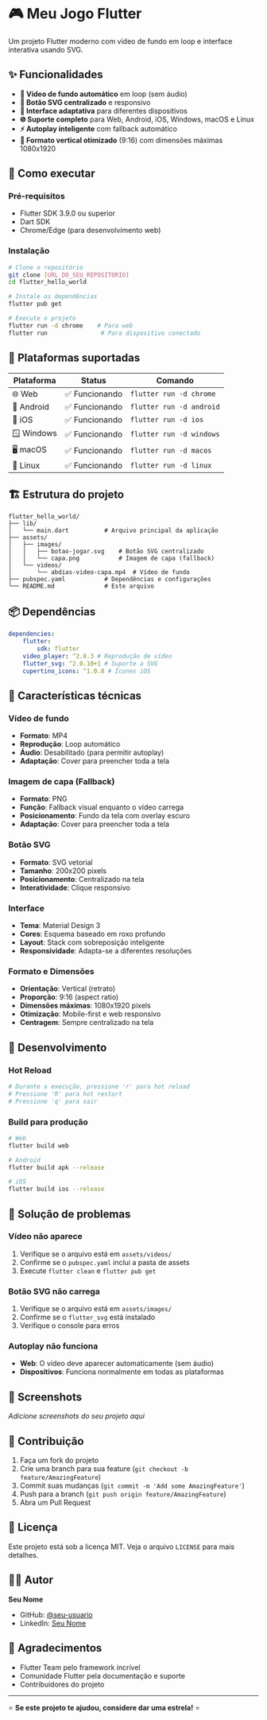 # 🎮 Meu Jogo Flutter

Um projeto Flutter moderno com vídeo de fundo em loop e interface interativa usando SVG.

## ✨ Funcionalidades

-   **🎥 Vídeo de fundo automático** em loop (sem áudio)
-   **🎯 Botão SVG centralizado** e responsivo
-   **📱 Interface adaptativa** para diferentes dispositivos
-   **🌐 Suporte completo** para Web, Android, iOS, Windows, macOS e Linux
-   **⚡ Autoplay inteligente** com fallback automático
-   **📐 Formato vertical otimizado** (9:16) com dimensões máximas 1080x1920

## 🚀 Como executar

### Pré-requisitos

-   Flutter SDK 3.9.0 ou superior
-   Dart SDK
-   Chrome/Edge (para desenvolvimento web)

### Instalação

```bash
# Clone o repositório
git clone [URL_DO_SEU_REPOSITORIO]
cd flutter_hello_world

# Instale as dependências
flutter pub get

# Execute o projeto
flutter run -d chrome    # Para web
flutter run               # Para dispositivo conectado
```

## 🎯 Plataformas suportadas

| Plataforma | Status         | Comando                  |
| ---------- | -------------- | ------------------------ |
| 🌐 Web     | ✅ Funcionando | `flutter run -d chrome`  |
| 📱 Android | ✅ Funcionando | `flutter run -d android` |
| 🍎 iOS     | ✅ Funcionando | `flutter run -d ios`     |
| 🪟 Windows | ✅ Funcionando | `flutter run -d windows` |
| 🖥️ macOS   | ✅ Funcionando | `flutter run -d macos`   |
| 🐧 Linux   | ✅ Funcionando | `flutter run -d linux`   |

## 🏗️ Estrutura do projeto

```
flutter_hello_world/
├── lib/
│   └── main.dart          # Arquivo principal da aplicação
├── assets/
│   ├── images/
│   │   ├── botao-jogar.svg    # Botão SVG centralizado
│   │   └── capa.png           # Imagem de capa (fallback)
│   └── videos/
│       └── abdias-video-capa.mp4  # Vídeo de fundo
├── pubspec.yaml           # Dependências e configurações
└── README.md              # Este arquivo
```

## 📦 Dependências

```yaml
dependencies:
    flutter:
        sdk: flutter
    video_player: ^2.8.3 # Reprodução de vídeo
    flutter_svg: ^2.0.10+1 # Suporte a SVG
    cupertino_icons: ^1.0.8 # Ícones iOS
```

## 🎨 Características técnicas

### Vídeo de fundo

-   **Formato**: MP4
-   **Reprodução**: Loop automático
-   **Áudio**: Desabilitado (para permitir autoplay)
-   **Adaptação**: Cover para preencher toda a tela

### Imagem de capa (Fallback)

-   **Formato**: PNG
-   **Função**: Fallback visual enquanto o vídeo carrega
-   **Posicionamento**: Fundo da tela com overlay escuro
-   **Adaptação**: Cover para preencher toda a tela

### Botão SVG

-   **Formato**: SVG vetorial
-   **Tamanho**: 200x200 pixels
-   **Posicionamento**: Centralizado na tela
-   **Interatividade**: Clique responsivo

### Interface

-   **Tema**: Material Design 3
-   **Cores**: Esquema baseado em roxo profundo
-   **Layout**: Stack com sobreposição inteligente
-   **Responsividade**: Adapta-se a diferentes resoluções

### Formato e Dimensões

-   **Orientação**: Vertical (retrato)
-   **Proporção**: 9:16 (aspect ratio)
-   **Dimensões máximas**: 1080x1920 pixels
-   **Otimização**: Mobile-first e web responsivo
-   **Centragem**: Sempre centralizado na tela

## 🔧 Desenvolvimento

### Hot Reload

```bash
# Durante a execução, pressione 'r' para hot reload
# Pressione 'R' para hot restart
# Pressione 'q' para sair
```

### Build para produção

```bash
# Web
flutter build web

# Android
flutter build apk --release

# iOS
flutter build ios --release
```

## 🐛 Solução de problemas

### Vídeo não aparece

1. Verifique se o arquivo está em `assets/videos/`
2. Confirme se o `pubspec.yaml` inclui a pasta de assets
3. Execute `flutter clean` e `flutter pub get`

### Botão SVG não carrega

1. Verifique se o arquivo está em `assets/images/`
2. Confirme se o `flutter_svg` está instalado
3. Verifique o console para erros

### Autoplay não funciona

-   **Web**: O vídeo deve aparecer automaticamente (sem áudio)
-   **Dispositivos**: Funciona normalmente em todas as plataformas

## 📱 Screenshots

_Adicione screenshots do seu projeto aqui_

## 🤝 Contribuição

1. Faça um fork do projeto
2. Crie uma branch para sua feature (`git checkout -b feature/AmazingFeature`)
3. Commit suas mudanças (`git commit -m 'Add some AmazingFeature'`)
4. Push para a branch (`git push origin feature/AmazingFeature`)
5. Abra um Pull Request

## 📄 Licença

Este projeto está sob a licença MIT. Veja o arquivo `LICENSE` para mais detalhes.

## 👨‍💻 Autor

**Seu Nome**

-   GitHub: [@seu-usuario](https://github.com/seu-usuario)
-   LinkedIn: [Seu Nome](https://linkedin.com/in/seu-perfil)

## 🙏 Agradecimentos

-   Flutter Team pelo framework incrível
-   Comunidade Flutter pela documentação e suporte
-   Contribuidores do projeto

---

⭐ **Se este projeto te ajudou, considere dar uma estrela!** ⭐

